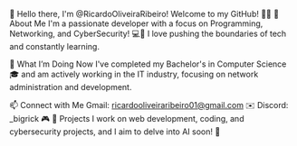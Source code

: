 👋 Hello there, I'm @RicardoOliveiraRibeiro! Welcome to my GitHub! 👨‍💻
👀 About Me
I'm a passionate developer with a focus on Programming, Networking, and CyberSecurity! 💻🔐 I love pushing the boundaries of tech and constantly learning.

🌱 What I’m Doing Now
I've completed my Bachelor's in Computer Science 🎓 and am actively working in the IT industry, focusing on network administration and development.

📫 Connect with Me
Gmail: ricardooliveiraribeiro01@gmail.com ✉️
Discord: _bigrick 🎮
🔭 Projects
I work on web development, coding, and cybersecurity projects, and I aim to delve into AI soon! 🚀

